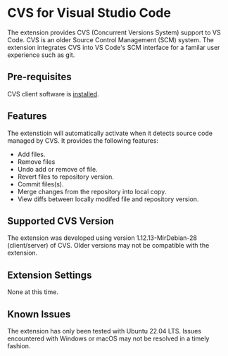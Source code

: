 # CVS for Visual Studio Code

The extension provides CVS (Concurrent Versions System) support to VS Code. CVS is an older Source Control Management (SCM) system. The extension integrates CVS into VS Code's SCM interface for a familar user experience such as git.


## Pre-requisites
CVS client software is [installed](https://www.nongnu.org/cvs/).
## Features

The extenstioin will automatically activate when it detects source code managed by CVS. It provides the following features:
- Add files.
- Remove files
- Undo add or remove of file.
- Revert files to repository version.
- Commit files(s).
- Merge changes from the repository into local copy. 
- View diffs between locally modifed file and repository version.

## Supported CVS Version

The extension was developed using version 1.12.13-MirDebian-28 (client/server) of CVS. Older versions may not be compatible with the extension.

## Extension Settings

None at this time.

## Known Issues

The extension has only been tested with Ubuntu 22.04 LTS. Issues encountered with Windows or macOS may not be resolved in a timely fashion. 
